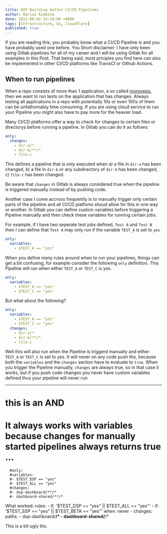 ```yaml
---
title: WIP Building better CI/CD Pipelines
author: Marius Kimmina
date: 2022-09-02 14:10:00 +0800
tags: [Infrastructure, Go, Cloudflare]
published: true
---
```


If you are reading this, you probably know what a CI/CD Pipeline is and you have probably used one before. You 
Short disclaimer: I have only been using Gitlab pipelines for all of my career and I will be using Gitlab for all examples in this Post. That being said, most priciples you find here can also be implemented in other CI/CD platforms like TravisCI or Github Actions.


## When to run pipelines

When a repo consists of more than 1 application, a so called [monorepo](https://example.com), then we want to run tests on the application that has changes. Always testing all applications in a repo with potentially 10s or even 100s of them can be unfathomably time consuming. If you are using cloud service to run your Pipeline you might also have to pay more for the heavier load.

Many CI/CD platforms offer a way to check for changes to certain files or directorys before running a pipeline. In Gitlab you can do it as follows:

```yaml
only:
  changes:
    - dir-a/*
    - dir-b/**/*
    - file-c
```

This defines a pipeline that is only executed when a) a file in `dir-a` has been changed, b) a file in `dir-b` or any subdirectory of `dir-b` has been changed, c) `file-c` has been changed.

Be aware that `changes` in Gitlab is always considered true when the pipeline is triggered manually instead of by pushing code. 


Another case I come accross frequently is to manually trigger only certain parts of the pipeline and all CI/CD platfoms shoud allow for this in one way or another. In Gitlab you can define custom variables before triggering a Pipeline manually and then check these variables for running certain jobs.

For example, if I have two seperate test jobs defined, `Test A` und `Test B` then I can define that `Test A` may only run if the variable `TEST_A` is set to `yes`

```yaml
only:
  variables: 
    - $TEST_A == "yes"
```

When you define many rules around when to run your pipelines, things can get a bit confusing, for example consider the following `only` definition. This Pipeline will run when either `TEST_A` or `TEST_C` is yes. 

```yaml
only:
  variables: 
    - $TEST_A == "yes"
    - $TEST_C == "yes"
```

But what about the following? 

```yaml
only:
  variables: 
    - $TEST_A == "yes"
    - $TEST_C == "yes"
  changes:
    - dir-a/*
    - dir-b/**/*
    - file-c
```

Well this will also run when the Pipeline is triggerd manually and either `TEST_A` or `TEST_C` is set to yes. It will never on any code push tho, because both the `variables` and the `changes` section have to evaluate to `true`. When you trigger the Pipeline manually, `changes` are always true, so in that case it works, but if you push code changes you never have custom variables defined thus your pipeline will never run.


---


  # this is an AND
  # It always works with variables because changes for manually started pipelines always returns true ...
      #only:
      #variables: 
      #- $TEST_DSP == "yes"
      #- $TEST_ALL == "yes"
      #changes:
      #- dsp-dashboard/**/*
      #- dashboard-shared/**/*

What worked:
  rules:
    - if: '$TEST_DSP == "yes" || $TEST_ALL == "yes"'
    - if: '$TEST_SSP == "yes" || $TEST_BETA == "yes"'
      when: never
    - changes:
        paths:
        - dsp-dashboard/**/*
        - dashboard-shared/**/*

This is a bit ugly tho.
